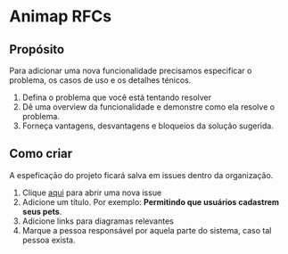 # Animap RFCs

## Propósito

Para adicionar uma nova funcionalidade precisamos especificar o problema, os casos de uso e os detalhes ténicos.

1. Defina o problema que você está tentando resolver
2. Dê uma overview da funcionalidade e demonstre como ela resolve o problema.
3. Forneça vantagens, desvantagens e bloqueios da solução sugerida.

## Como criar

A espeficação do projeto ficará salva em issues dentro da organização.

1. Clique [aqui](https://github.com/cssoftwareengineering2animap/rfcs/issues/new) para abrir uma nova issue
2. Adicione um título. Por exemplo: **Permitindo que usuários cadastrem seus pets**.
3. Adicione links para diagramas relevantes
4. Marque a pessoa responsável por aquela parte do sistema, caso tal pessoa exista.

